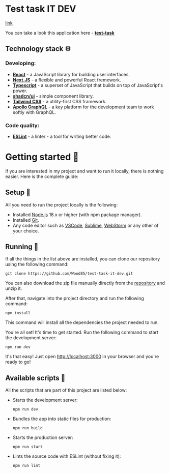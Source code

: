 # Test task IT DEV

[link](https://drive.google.com/file/d/1Fsq0nnPA0G1zakcp6Z1SK9h53BqHy_x6/view)

You can take a look this application here - **[test-task](https://mock-app/)**

## Technology stack ⚙️

### Developing:

- **[React](https://react.dev/)** - a JavaScript library for building user interfaces.
- **[Next.JS](https://nextjs.org/)** - a flexible and powerful React fremework.
- **[Typescript](https://www.typescriptlang.org/)** - a superset of JavaScript that builds on top of JavaScript's power.
- **[shadcn/ui](https://ui.shadcn.com/)** - simple component library.
- **[Tailwind CSS](https://tailwindcss.com/)** - a utility-first CSS framework.
- **[Apollo GraphQL](https://www.apollographql.com/)** - a key platform for the development team to work softly with GraphQL.

### Code quality:

- **[ESLint](https://eslint.org/)** - a linter - a tool for writing better code.


# Getting started 🚀

If you are interested in my project and want to run it locally, there is nothing easier. Here is the complete guide:

## Setup 🔧

All you need to run the project locally is the following:

- Installed [Node.js](https://nodejs.org/en/) 18.x or higher (with npm package manager).
- Installed [Git](https://git-scm.com/).
- Any code editor such as [VSCode](https://code.visualstudio.com/), [Sublime](https://www.sublimetext.com/), [WebStorm](https://www.jetbrains.com/webstorm/) or any other of your choice.

## Running 🏃

If all the things in the list above are installed, you can clone our repository using the following command:

```
git clone https://github.com/Wood85/test-task-it-dev.git
```

You can also download the zip file manually directly from the [repository](https://github.com/Wood85/test-task-it-dev.git) and unzip it.

After that, navigate into the project directory and run the following command:

```
npm install
```

This command will install all the dependencies the project needed to run.

You're all set! It's time to get started. Run the following command to start the development server:

```
npm run dev
```

It's that easy! Just open [http://localhost:3000](http://localhost:3000) in your browser and you're ready to go!

## Available scripts 📝

All the scripts that are part of this project are listed below:

- Starts the development server:

  ```
  npm run dev
  ```

- Bundles the app into static files for production:

  ```
  npm run build
  ```

- Starts the production server:

  ```
  npm run start
  ```

- Lints the source code with ESLint (without fixing it):

  ```
  npm run lint
  ```